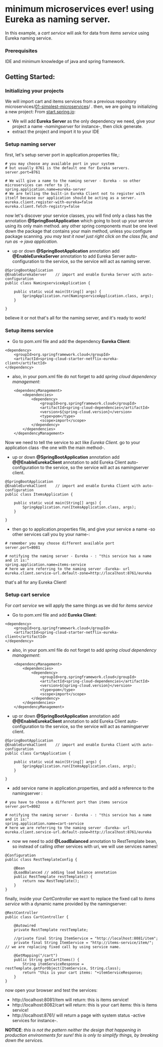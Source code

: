 
# minimum microservices ever! using Eureka as naming server.

In this example, a *cart service* will ask for data from *items service* using Eureka naming service.


### Prerequisites

IDE and minimum knowledge of java and spring framework.


## Getting Started:

### Initializing your projects

We will import cart and items services from a previous repository microservices/[01-simplest-microservices](https://github.com/yyagoub/microservices/tree/master/01-simplest-microservices)/ .
then, we are going to initializing a new project:
From [start.spring.io](https://start.spring.io/):
* We will add **Eureka Server** as the only dependency we need, give your project a name -*namingserver* for instance-, then click generate.
* extract the project and import it to your IDE

### Setup naming server
first, let's setup server port in application.properties file,:

```
# you may choose any available port in your system
# but usually 8761 is the default one for Eureka servers.
server.port=8761

# We will give a name to the naming server - Eureka - so other microservices can refer to it.
spring.application.name=eureka-server
# We are telling the built-in Eureka Client not to register with itself because our application should be acting as a server.
eureka.client.register-with-eureka=false
eureka.client.fetch-registry=false
```

now let's discover your service classes, you will find only a class has the annotation **@SpringBootApplication** which going to boot up your service using its only main method.
any other spring components must be one level down the package that contains your main method, unless you configure package scanning.
*you may test it now! just right click on the class file, and run as -> java application.*

- up or down **@SpringBootApplication** annotation add **@EnableEurekaServer** annotation to add Eureka Server auto-configuration to the service, so the service will act as naming server.

```
@SpringBootApplication
@EnableEurekaServer    // import and enable Eureka Server with auto-configuration
public class NamingserviceApplication {

	public static void main(String[] args) {
		SpringApplication.run(NamingserviceApplication.class, args);
	}

}
```

believe it or not that's all for the naming server, and it's ready to work!

### Setup items service
- Go to pom.xml file and add the dependency **Eureka Client**:

```
<dependency>
	<groupId>org.springframework.cloud</groupId>
	<artifactId>spring-cloud-starter-netflix-eureka-client</artifactId>
</dependency>
```

- also, in your pom.xml file do not forget to add *spring cloud dependency management*:

```
	<dependencyManagement>
		<dependencies>
			<dependency>
				<groupId>org.springframework.cloud</groupId>
				<artifactId>spring-cloud-dependencies</artifactId>
				<version>${spring-cloud.version}</version>
				<type>pom</type>
				<scope>import</scope>
			</dependency>
		</dependencies>
	</dependencyManagement>
```

Now we need to tell the service to act like *Eureka Client*. go to your application class -the one with the main method-.
- up or down **@SpringBootApplication** annotation add **@@EnableEurekaClient** annotation to add Eureka Client auto-configuration to the service, so the service will act as namingserver client.

```
@SpringBootApplication
@EnableEurekaClient    // import and enable Eureka Client with auto-configuration
public class ItemsApplication {

	public static void main(String[] args) {
		SpringApplication.run(ItemsApplication.class, args);
	}

}
```

- then go to application.properties file, and give your service a name -so other services call you by your name-:

```
# remember you may choose different available port
server.port=8081

# notifying the naming server - Eureka - : "this service has a name and it is:"
spring.application.name=items-service
# here we are referring to the naming server -Eureka- url
eureka.client.service-url.default-zone=http://localhost:8761/eureka
```

that's all for any Eureka Client!

### Setup cart service
For *cart service* we will apply the same things as we did for *items service*
- Go to pom.xml file and add **Eureka Client**:

```
<dependency>
	<groupId>org.springframework.cloud</groupId>
	<artifactId>spring-cloud-starter-netflix-eureka-client</artifactId>
</dependency>
```

- also, in your pom.xml file do not forget to add *spring cloud dependency management*:

```
	<dependencyManagement>
		<dependencies>
			<dependency>
				<groupId>org.springframework.cloud</groupId>
				<artifactId>spring-cloud-dependencies</artifactId>
				<version>${spring-cloud.version}</version>
				<type>pom</type>
				<scope>import</scope>
			</dependency>
		</dependencies>
	</dependencyManagement>
```

- up or down **@SpringBootApplication** annotation add **@@EnableEurekaClient** annotation to add Eureka Client auto-configuration to the service, so the service will act as namingserver client.

```
@SpringBootApplication
@EnableEurekaClient    // import and enable Eureka Client with auto-configuration
public class CartApplication {

	public static void main(String[] args) {
		SpringApplication.run(ItemsApplication.class, args);
	}

}
```

- add service name in application.properties, and add a reference to the namingserver :

```
# you have to choose a different port than items service
server.port=8082

# notifying the naming server - Eureka - : "this service has a name and it is:"
spring.application.name=cart-service
# here we are referring to the naming server -Eureka- url
eureka.client.service-url.default-zone=http://localhost:8761/eureka
```

- now we need to add **@LoadBalanced** annotation to RestTemplate bean, so instead of calling other services with uri, we will use services names!

```
@Configuration
public class RestTemplateConfig {

	@Bean
	@LoadBalanced // adding load balance annotation
	public RestTemplate restTemplate() {
		return new RestTemplate();
	}
}
```

finally, inside your *CartController* we want to replace the fixed call to *items service* with a dynamic name provided by the namingserver:

```
@RestController
public class CartController {

	@Autowired
	private RestTemplate restTemplate;

	//private final String ItemService = "http://localhost:8081/item";
	private final String ItemService = "http://items-service/item/"; // we are replacing fixed call by using service name.

	@GetMapping("/cart")
	public String getCartItems() {
		String itemServiceResponse = restTemplate.getForObject(ItemService, String.class);
		return "this is your cart items: "+itemServiceResponse;
	}
}
```

now open your browser and test the services:
* http://localhost:8081/item will return: this is items service!
* http://localhost:8082/cart will return: this is your cart items: this is items service!
* http://localhost:8761/	will return a page with system status -active services for instance-.





**NOTICE**: *this is not the pattern neither the design that happening in production environments for sure! this is only to simplify things, by breaking down the services.*
